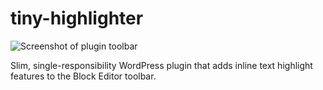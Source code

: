 # tiny-highlighter

![Screenshot of plugin toolbar](https://raw.githubusercontent.com/pixelcollective/tiny-highlighter/master/screenshot.png)

Slim, single-responsibility WordPress plugin that adds inline text highlight features to the Block Editor toolbar.
